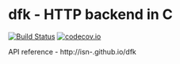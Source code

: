 # dfk - HTTP backend in C
[![Build Status](https://travis-ci.org/isn-/dfk.svg?branch=master)](https://travis-ci.org/isn-/dfk)
[![codecov.io](https://codecov.io/github/isn-/dfk/coverage.svg?branch=master)](https://codecov.io/github/isn-/dfk?branch=master)

API reference - http://isn-.github.io/dfk
